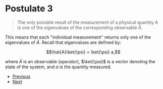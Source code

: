 # Postulate 3

> The only possible result of the measurement of a physical quantity A is one of the eigenvalues of the corresponding observable $\hat{A}$.

This means that each "individual measurement" returns only one of the eigenvalues of $\hat{A}$. 
Recall that eigenvalues are defined by:

$$\hat{A}\ket{\psi} = \ket{\psi} a,$$

where $\hat{A}$ is an observable (operator), 
$\ket{\psi}$ is a vector denoting the state of the system, 
and $a$ is the quantity measured. 


- [Previous](<Postulate 2.md>)
- [Next](<Postulate 4.md>)